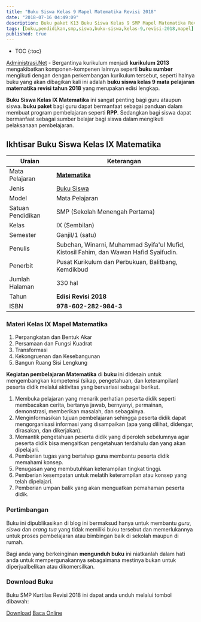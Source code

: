 ```yaml
---
title: "Buku Siswa Kelas 9 Mapel Matematika Revisi 2018"
date: "2018-07-16 04:49:09"
description: Buku paket K13 Buku Siswa Kelas 9 SMP Mapel Matematika Revisi 2018 berisi materi tentang Perpangkatan dan Bentuk Akar, Persamaan dan Fungsi Kuadrat, Transformasi, Kekongruenan dan Kesebangunan, dan Bangun Ruang Sisi Lengkung.
tags: [buku,pendidikan,smp,siswa,buku-siswa,kelas-9,revisi-2018,mapel]
published: true
---
```

* TOC
{:toc}

<script type="application/ld+json">
{
  "@context":"http://schema.org",
  "@type":"Book",
  "name" : "{{ page.title }}",
  "author": {
    "@type":"Person",
    "name":"Subchan, Winarni, Muhammad Syifa'ul Mufid, Kistosil Fahim, dan Wawan Hafid Syaifudin."
  },
  "url" : "{{ site.url }}{{ page.url }}",
  "workExample" : [{
    "@type": "Book",
    "isbn": "978-602-282-984-3",
    "bookEdition": "Revisi 2018",
    "bookFormat": "http://schema.org/Hardcover",
    "potentialAction":{
    "@type":"ReadAction",
    "target":
      {
        "@type":"EntryPoint",
        "urlTemplate":"{{ site.url }}{{ page.url }}",
        "actionPlatform":[
          "http://schema.org/DesktopWebPlatform",
          "http://schema.org/IOSPlatform",
          "http://schema.org/AndroidPlatform"
        ]
      }
      }
    }
    ]
    }
 
</script>

[Administrasi.Net](/ "Administrasi.Net") - Bergantinya kurikulum menjadi **kurikulum 2013** mengakibatkan komponen-kompenen lainnya seperti **buku sumber** mengikuti dengan dengan perkembangan kurikulum tersebut, seperti halnya buku yang akan dibagikan kali ini adalah **buku siswa kelas 9 mata pelajaran matematika revisi tahun 2018** yang merupakan edisi lengkap.

**Buku Siswa Kelas IX Matematika** ini sangat penting bagi guru ataupun siswa. **buku paket** bagi guru dapat bermanfaat sebagai panduan dalam membuat program pembelajaran seperti **RPP**. Sedangkan bagi siswa dapat bermanfaat sebagai sumber belajar bagi siswa dalam mengikuti pelaksanaan pembelajaran.

## Ikhtisar Buku Siswa Kelas IX Matematika

|Uraian|Keterangan|
| --- | --- |
|Mata Pelajaran|<a href="/bsd/buku-siswa-kelas-9-smp-mapel-matematika-revisi-2018" title="Buku siswa Kelas 9 SMP Mapel Matematika Revisi 2018"><strong>Matematika</strong></a>|
|Jenis|<a href="/bsd" title="Buku Siswa" target="_blank">Buku Siswa</a>|
|Model|Mata Pelajaran|
|Satuan Pendidikan|SMP (Sekolah Menengah Pertama)|
Kelas|IX (Sembilan)|
|Semester|Ganjil/1 (satu)|
Penulis|Subchan, Winarni, Muhammad Syifa'ul Mufid, Kistosil Fahim, dan Wawan Hafid Syaifudin.|
|Penerbit|Pusat Kurikulum dan Perbukuan, Balitbang, Kemdikbud|
|Jumlah Halaman|330 hal|
|Tahun|<strong>Edisi Revisi 2018</strong>|
|ISBN|<strong>978-602-282-984-3</strong>|

### Materi Kelas IX Mapel Matematika

1. Perpangkatan dan Bentuk Akar
2. Persamaan dan Fungsi Kuadrat
3. Transformasi
4. Kekongruenan dan Kesebangunan
5. Bangun Ruang Sisi Lengkung

<b>Kegiatan pembelajaran Matematika</b> di <b>buku</b> ini didesain untuk mengembangkan kompetensi (sikap, pengetahuan, dan keterampilan) peserta didik melalui aktivitas yang bervariasi sebagai berikut.
<ol><li>Membuka pelajaran yang menarik perhatian peserta didik seperti membacakan cerita, bertanya jawab, bernyanyi, permainan, demonstrasi, memberikan masalah, dan sebagainya.</li><li>Menginformasikan tujuan pembelajaran sehingga peserta didik dapat mengorganisasi informasi yang disampaikan (apa yang dilihat, didengar, dirasakan, dan dikerjakan).</li><li>Memantik pengetahuan peserta didik yang diperoleh sebelumnya agar peserta didik bisa mengaitkan pengetahuan terdahulu dan yang akan dipelajari.</li><li>Pemberian tugas yang bertahap guna membantu peserta didik memahami konsep.</li><li>Penugasan yang membutuhkan keterampilan tingkat tinggi.</li><li>Pemberian kesempatan untuk melatih keterampilan atau konsep yang telah dipelajari.</li><li>Pemberian umpan balik yang akan menguatkan pemahaman peserta didik.</li></ol>
  
### Pertimbangan
Buku ini dipublikasikan di blog ini bermaksud hanya untuk membantu _guru_, _siswa_ dan _orang tua_ yang tidak memiliki buku tersebut dan memerlukannya untuk proses pembelajaran atau bimbingan baik di sekolah maupun di rumah.

Bagi anda yang berkeinginan <b>mengunduh buku</b> ini niatkanlah dalam hati anda untuk mempergunakannya sebagaimana mestinya bukan untuk diperjualbelikan atau dikomersilkan.
  
### Download Buku
Buku SMP Kurtilas Revisi 2018 ini dapat anda unduh melalui tombol dibawah:
<p class="center"><a class="button download" href="https://docs.google.com/uc?export=download&id=1jGT-4r578yN_l04PImMAmYJUT04JOgh1" rel="nofollow" target="_blank" title="Download">Download</a>
<a class="button demo open-dialog" href="https://drive.google.com/file/d/1jGT-4r578yN_l04PImMAmYJUT04JOgh1/preview" Title="Baca Online" rel="nofollow">Baca Online</a></p>
